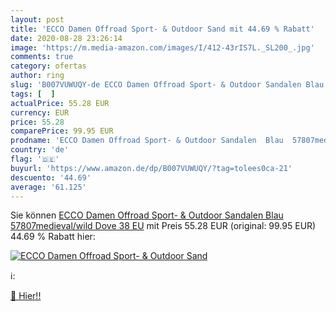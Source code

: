 ```yaml
---
layout: post
title: 'ECCO Damen Offroad Sport- & Outdoor Sand mit 44.69 % Rabatt'
date: 2020-08-28 23:26:14
image: 'https://m.media-amazon.com/images/I/412-43rIS7L._SL200_.jpg'
comments: true
category: ofertas
author: ring
slug: 'B007VUWUQY-de ECCO Damen Offroad Sport- & Outdoor Sandalen Blau...'
tags: [  ]
actualPrice: 55.28 EUR
currency: EUR
price: 55.28
comparePrice: 99.95 EUR
prodname: 'ECCO Damen Offroad Sport- & Outdoor Sandalen  Blau  57807medieval/wild Dove   38 EU'
country: 'de'
flag: '🇩🇪'
buyurl: 'https://www.amazon.de/dp/B007VUWUQY/?tag=tolees0ca-21'
descuento: '44.69'
average: '61.125'
---
```


Sie können [ECCO Damen Offroad Sport- & Outdoor Sandalen  Blau  57807medieval/wild Dove   38 EU](https://www.amazon.de/dp/B007VUWUQY/?tag=tolees0ca-21) mit Preis 55.28 EUR (original: 99.95 EUR) 44.69 % Rabatt hier:

[![ECCO Damen Offroad Sport- & Outdoor Sand](https://m.media-amazon.com/images/I/412-43rIS7L._SL200_.jpg)](https://www.amazon.de/dp/B007VUWUQY/?tag=tolees0ca-21)

ℹ️:


[🛒 Hier!!](https://www.amazon.de/dp/B007VUWUQY/?tag=tolees0ca-21)
